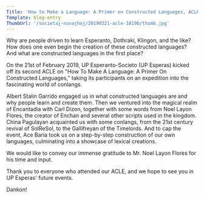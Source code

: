 ```yaml
---
Title: 'How to Make a Language: A Primer on Constructed Languages, ACLE 2nd Semester 2018-2019'
Template: blog-entry
ThumbUrl: '/societaj-novajhoj/20190321-acle-1819b/thumb.jpg'
---
```


Why are people driven to learn Esperanto, Dothraki, Klingon, and the like? How does one even begin the creation of these constructed languages? And what are constructed languages in the first place?

On the 21st of February 2019, UP Esperanto-Societo (UP Esperas) kicked off its second ACLE on "How To Make A Language: A Primer On Constructed Languages," taking its participants on an expedition into the fascinating world of conlangs.

Albert Stalin Garrido engaged us in what constructed languages are and why people learn and create them. Then we ventured into the magical realm of Encantadia with Carl Dizon, together with some words from Noel Layon Flores, the creator of Enchan and several other scripts used in the kingdom. China Pagulayan acquainted us with some conlangs, from the 21st century revival of SolReSol, to the Gallifreyan of the Timelords. And to cap the event, Ace Baria took us on a step-by-step construction of our own languages, culminating into a showcase of lexical creations.

We would like to convey our immense gratitude to Mr. Noel Layon Flores for his time and input.

Thank you to everyone who attended our ACLE, and we hope to see you in UP Esperas' future events.

Dankon!